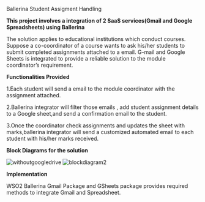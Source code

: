 Ballerina Student Assigment Handling

**This project involves a integration of 2 SaaS services(Gmail and Google Spreadsheets) using Ballerina**

The solution applies to educational institutions which conduct courses. Suppose a co-coordinator of a course wants to ask his/her students to submit completed assignments attached to a email. G-mail and Google Sheets is integrated to provide a reliable solution to the module coordinator’s requirement.

**Functionalities Provided**

1.Each student will send a email to the module coordinator with the assignment attached.

2.Ballerina integrator will filter those emails , add student assignment details to a Google sheet,and send a confirmation email to the student.

3.Once the coordinator check assignments and updates the sheet with marks,ballerina integrator will send a customized automated email to each student with his/her marks received.

**Block Diagrams for the solution**


![withoutgoogledrive](https://user-images.githubusercontent.com/25500034/42499056-7350b356-844b-11e8-8b9d-8ba0f52cd443.png)
![blockdiagram2](https://user-images.githubusercontent.com/25500034/42499069-78cb0cbe-844b-11e8-8698-12d99cbecf67.png)

**Implementation**

WSO2 Ballerina Gmail Package and GSheets package provides required methods to integrate Gmail and Spreadsheet.
